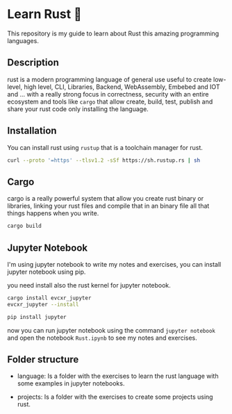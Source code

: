 # Learn Rust 🦀

This repository is my guide to learn about Rust this amazing programming languages.

## Description

rust is a modern programming language of general use useful to create low-level, high level, CLI, Libraries, Backend, WebAssembly, Embebed and IOT and ... with a really strong focus in correctness, security with an entire ecosystem and tools like `cargo` that allow create, build, test, publish and share your rust code only installing the language.


## Installation

You can install rust using `rustup` that is a toolchain manager for rust.

```bash
curl --proto '=https' --tlsv1.2 -sSf https://sh.rustup.rs | sh
```


## Cargo

cargo is a really powerful system that allow you create rust binary or libraries, linking your rust files and compile that in an binary file all that things happens when you write.

```bash 
cargo build
```


## Jupyter Notebook

I'm using jupyter notebook to write my notes and exercises, you can install jupyter notebook using pip.


you need install also the rust kernel for jupyter notebook.
```bash
cargo install evcxr_jupyter
evcxr_jupyter --install
```


```bash
pip install jupyter
```

now you can run jupyter notebook using the command `jupyter notebook` and open the notebook `Rust.ipynb` to see my notes and exercises.


## Folder structure

- language: Is a folder with the exercises to learn the rust language with some examples in jupyter notebooks.
  
- projects: Is a folder with the exercises to create some projects using rust.

